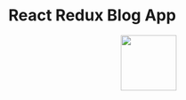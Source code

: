# React Redux Blog App


<div id="header" align="center">
  <img src="https://drive.google.com/file/d/1HbvrKpRbL3wAvvN7KeU7fg2mIu8722Kt/view?usp=sharing" width="100"/>
</div>
